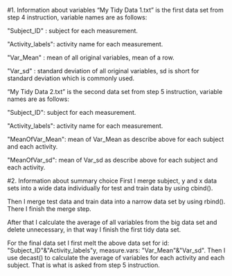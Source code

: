 #1.	Information about variables
“My Tidy Data 1.txt” is the first data set from step 4 instruction, variable names are as follows:

"Subject_ID" : subject for each measurement.

"Activity_labels": activity name for each measurement.

"Var_Mean" : mean of all original variables, mean of a row.

"Var_sd" : standard deviation of all original variables, sd is short for standard deviation which is commonly used.

“My Tidy Data 2.txt” is the second data set from step 5 instruction, variable names are as follows:

"Subject_ID": subject for each measurement.

"Activity_labels": activity name for each measurement.

"MeanOfVar_Mean": mean of Var_Mean as describe above for each subject and each activity.

"MeanOfVar_sd": mean of Var_sd as describe above for each subject and each activity.

#2.	Information about summary choice
First I merge subject, y and x data sets into a wide data individually for test and train data by using cbind(). 

Then I merge test data and train data into a narrow data set by using rbind(). There I finish the merge step. 

After that I calculate the average of all variables from the big data set and delete unnecessary, in that way I finish the first tidy data set.

For the final data set I first melt the above data set for id: "Subject_ID"&"Activity_labels"y, measure.vars: "Var_Mean"&"Var_sd". Then I use decast() to calculate the average of variables for each activity and each subject. That is what is asked from step 5 instruction.
